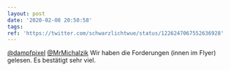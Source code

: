 ```yaml
---
layout: post
date: '2020-02-08 20:50:58'
tags: 
ref: 'https://twitter.com/schwarzlichtwue/status/1226247067552636928'
---
```

[@dampfpixel](https://twitter.com/dampfpixel) [@MrMichalzik](https://twitter.com/MrMichalzik) Wir haben die Forderungen (innen im Flyer) gelesen. Es bestätigt sehr viel.